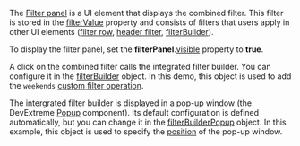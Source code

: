The [Filter panel](/Documentation/ApiReference/UI_Components/dxDataGrid/Configuration/filterPanel/) is a UI element that displays the combined filter. This filter is stored in the [filterValue](/Documentation/ApiReference/UI_Components/dxDataGrid/Configuration/#filterValue) property and consists of filters that users apply in other UI elements ([filter row](/Documentation/ApiReference/UI_Components/dxDataGrid/Configuration/filterRow/), [header filter](/Documentation/ApiReference/UI_Components/dxDataGrid/Configuration/headerFilter/), [filterBuilder](/Documentation/ApiReference/UI_Components/dxDataGrid/Configuration/#filterBuilder)).
<!--split-->

To display the filter panel, set the **filterPanel**.[visible](/Documentation/ApiReference/UI_Components/dxDataGrid/Configuration/filterPanel/#visible) property to **true**. 

A click on the combined filter calls the integrated filter builder. You can configure it in the [filterBuilder](/Documentation/ApiReference/UI_Components/dxDataGrid/Configuration/#filterBuilder) object. In this demo, this object is used to add the `weekends` [custom filter operation](/Documentation/ApiReference/UI_Components/dxFilterBuilder/Configuration/customOperations).

The intergrated filter builder is displayed in a pop-up window (the DevExtreme [Popup](/Documentation/ApiReference/UI_Components/dxPopup/) component). Its default configuration is defined automatically, but you can change it in the [filterBuilderPopup](/Documentation/ApiReference/UI_Components/dxDataGrid/Configuration/#filterBuilderPopup) object. In this example, this object is used to specify the [position](/Documentation/ApiReference/UI_Components/dxPopup/Configuration/#position) of the pop-up window.
